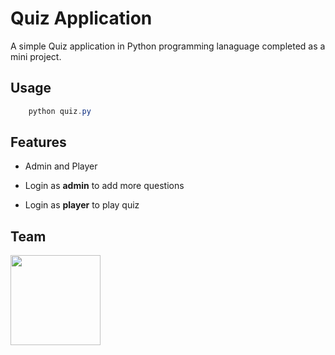 # Quiz Application

A simple Quiz application in Python programming lanaguage completed as a mini project.

## Usage

```powershell
    python quiz.py
```

## Features

- Admin and Player

- Login as **admin** to add more questions

- Login as **player** to play quiz

## Team

<a href = "https://github.com/amulifts"><img src = "https://avatars.githubusercontent.com/u/49828737?v=4" width="144"></a>

